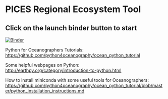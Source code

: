 # PICES Regional Ecosystem Tool
## Click on the launch binder button to start

[![Binder](https://binder.pangeo.io/badge_logo.svg)](https://binder.pangeo.io/v2/gh/python4oceanography/PICES-tools/master)

Python for Oceanographers Tutorials:
https://github.com/python4oceanography/ocean_python_tutorial

Some helpful webpages on Python:
http://earthpy.org/category/introduction-to-python.html

How to install miniconda with some useful tools for Oceanographers:
https://github.com/python4oceanography/ocean_python_tutorial/blob/master/python_installation_instructions.md


